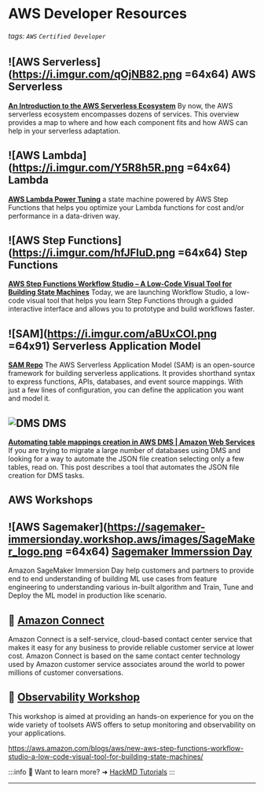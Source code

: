 AWS Developer Resources
===
###### tags: `AWS` `Certified Developer`

## ![AWS Serverless](https://i.imgur.com/qOjNB82.png =64x64) AWS Serverless

****[An Introduction to the AWS Serverless Ecosystem](https://lumigo.io/aws-serverless-ecosystem/)****
By now, the AWS serverless ecosystem encompasses dozens of services. This overview provides a map to where and how each component fits and how AWS can help in your serverless adaptation.

## ![AWS Lambda](https://i.imgur.com/Y5R8h5R.png =64x64)  Lambda

****[AWS Lambda Power Tuning](https://github.com/alexcasalboni/aws-lambda-power-tuning)****
a state machine powered by AWS Step Functions that helps you optimize your Lambda functions for cost and/or performance in a data-driven way.

## ![AWS Step Functions](https://i.imgur.com/hfJFIuD.png =64x64) Step Functions

****[AWS Step Functions Workflow Studio – A Low-Code Visual Tool for Building State Machines](https://aws.amazon.com/blogs/aws/new-aws-step-functions-workflow-studio-a-low-code-visual-tool-for-building-state-machines/)****
Today, we are launching Workflow Studio, a low-code visual tool that helps you learn Step Functions through a guided interactive interface and allows you to prototype and build workflows faster.

## ![SAM](https://i.imgur.com/aBUxCOI.png =64x91) Serverless Application Model

****[SAM Repo](https://github.com/aws/serverless-application-model)****
The AWS Serverless Application Model (SAM) is an open-source framework for building serverless applications. It provides shorthand syntax to express functions, APIs, databases, and event source mappings. With just a few lines of configuration, you can define the application you want and model it.

## ![DMS](https://i.imgur.com/aRSnrNM.png) DMS

****[Automating table mappings creation in AWS DMS | Amazon Web Services](https://aws.amazon.com/blogs/database/automating-table-mappings-creation-in-aws-dms/)****
If you are trying to migrate a large number of databases using DMS and looking for a way to automate the JSON file creation selecting only a few tables, read on. This post describes a tool that automates the JSON file creation for DMS tasks.


## AWS Workshops
## ![AWS Sagemaker](https://sagemaker-immersionday.workshop.aws/images/SageMaker_logo.png =64x64) [Sagemaker Immerssion Day](https://sagemaker-immersionday.workshop.aws/en/)
Amazon SageMaker Immersion Day help customers and partners to provide end to end understanding of building ML use cases from feature engineering to understanding various in-built algorithm and Train, Tune and Deploy the ML model in production like scenario. 

## :wave: [Amazon Connect](https://contact-center-modernization.workshop.aws/)
Amazon Connect is a self-service, cloud-based contact center service that makes it easy for any business to provide reliable customer service at lower cost. Amazon Connect is based on the same contact center technology used by Amazon customer service associates around the world to power millions of customer conversations.

## :wave: [Observability Workshop](https://observability.workshop.aws/en/)
This workshop is aimed at providing an hands-on experience for you on the wide variety of toolsets AWS offers to setup monitoring and observability on your applications.


https://aws.amazon.com/blogs/aws/new-aws-step-functions-workflow-studio-a-low-code-visual-tool-for-building-state-machines/

:::info
:pushpin: Want to learn more? ➜ [HackMD Tutorials](https://hackmd.io/c/tutorials) 
:::

---


